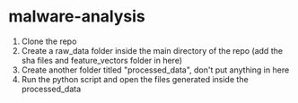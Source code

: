 # malware-analysis

1. Clone the repo
2. Create a raw_data folder inside the main directory of the repo (add the sha files and feature_vectors folder in here)
3. Create another folder titled "processed_data", don't put anything in here
4. Run the python script and open the files generated inside the processed_data
